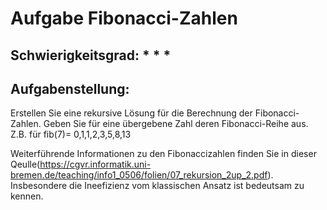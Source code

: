 
# Aufgabe Fibonacci-Zahlen

## Schwierigkeitsgrad: * * *

## Aufgabenstellung:
Erstellen Sie eine rekursive Lösung für die Berechnung der Fibonacci-Zahlen. Geben Sie für eine übergebene Zahl deren Fibonacci-Reihe aus. Z.B. für fib(7)= 0,1,1,2,3,5,8,13

Weiterführende Informationen zu den Fibonaccizahlen finden Sie in dieser Qeulle(https://cgvr.informatik.uni-bremen.de/teaching/info1_0506/folien/07_rekursion_2up_2.pdf). Insbesondere die Ineefizienz vom klassischen Ansatz ist bedeutsam zu kennen.









